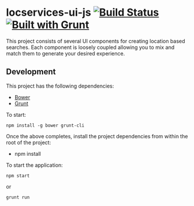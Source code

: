 # locservices-ui-js  [![Build Status](https://travis-ci.org/BBC-Location-Services/locservices-ui-js.svg)](https://travis-ci.org/BBC-Location-Services/locservices-ui-js) [![Built with Grunt](https://cdn.gruntjs.com/builtwith.png)](http://gruntjs.com/)

This project consists of several UI components for creating location based searches.  Each component is loosely coupled allowing you to mix and match them to generate your desired experience.

## Development

This project has the following dependencies:

* [Bower](http://bower.io/)
* [Grunt](http://gruntjs.com)

To start:

```
npm install -g bower grunt-cli
```

Once the above completes, install the project dependencies from within the root of the project:

* npm install

To start the application:

```
npm start
```

or

```
grunt run
```
